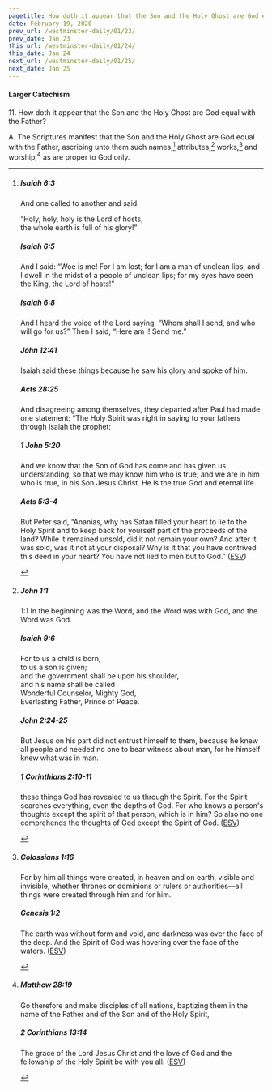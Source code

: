 ```yaml
---
pagetitle: How doth it appear that the Son and the Holy Ghost are God equal with the Father?
date: February 19, 2020
prev_url: /westminster-daily/01/23/
prev_date: Jan 23
this_url: /westminster-daily/01/24/
this_date: Jan 24
next_url: /westminster-daily/01/25/
next_date: Jan 25
---
```


#### Larger Catechism

11\. How doth it appear that the Son and the Holy Ghost are God equal with the Father?

A. The Scriptures manifest that the Son and the Holy Ghost are God equal with the Father, ascribing unto them such names,[^fnref:wlc1] attributes,[^fnref:wlc2] works,[^fnref:wlc3] and worship,[^fnref:wlc4] as are proper to God only.


[^fnref:wlc1]: <div class="esv"><h5>Isaiah 6:3</h5> <div class="esv-text"><p id="p23006003.01-1">And one called to another and said:</p> <div class="block-indent"> <p class="line-group" id="p23006003.08-1">&#8220;Holy, holy, holy is the <span class="small-caps">Lord</span> of hosts;<br /> the whole earth is full of his glory!&#8221;</p> </div> </div><h5>Isaiah 6:5</h5> <div class="esv-text"><p id="p23006005.01-2">And I said: &#8220;Woe is me! For I am lost; for I am a man of unclean lips, and I dwell in the midst of a people of unclean lips; for my eyes have seen the King, the <span class="small-caps">Lord</span> of hosts!&#8221;</p> </div><h5>Isaiah 6:8</h5> <div class="esv-text"> <p id="p23006008.06-3">And I heard the voice of the Lord saying, &#8220;Whom shall I send, and who will go for us?&#8221; Then I said, &#8220;Here am I! Send me.&#8221;</p> </div><h5>John 12:41</h5> <div class="esv-text"><p class="same-paragraph" id="p43012041.01-4">Isaiah said these things because he saw his glory and spoke of him.</p> </div><h5>Acts 28:25</h5> <div class="esv-text"><p id="p44028025.01-5">And disagreeing among themselves, they departed after Paul had made one statement: &#8220;The Holy Spirit was right in saying to your fathers through Isaiah the prophet:</p> </div><h5>1 John 5:20</h5> <div class="esv-text"><p id="p62005020.01-6">And we know that the Son of God has come and has given us understanding, so that we may know him who is true; and we are in him who is true, in his Son Jesus Christ. He is the true God and eternal life.</p> </div><h5>Acts 5:3-4</h5> <div class="esv-text"><p id="p44005003.01-7">But Peter said, &#8220;Ananias, why has Satan filled your heart to lie to the Holy Spirit and to keep back for yourself part of the proceeds of the land? While it remained unsold, did it not remain your own? And after it was sold, was it not at your disposal? Why is it that you have contrived this deed in your heart? You have not lied to men but to God.&#8221;  (<a href="http://www.esv.org" class="copyright">ESV</a>)</p> </div> </div>

[^fnref:wlc2]: <div class="esv"><h5>John 1:1</h5> <div class="esv-text"> <p class="chapter-first" id="p43001001.05-1"><span class="chapter-num" id="v43001001-1">1:1&nbsp;</span>In the beginning was the Word, and the Word was with God, and the Word was God.</p> </div><h5>Isaiah 9:6</h5> <div class="esv-text"><div class="block-indent"> <p class="line-group" id="p23009006.01-2">For to us a child is born,<br /> <span class="indent"></span>to us a son is given;<br /> and the government shall be upon his shoulder,<br /> <span class="indent"></span>and his name shall be called<br /> Wonderful Counselor, Mighty God,<br /> <span class="indent"></span>Everlasting Father, Prince of Peace.</p> </div> </div><h5>John 2:24-25</h5> <div class="esv-text"><p id="p43002024.01-3">But Jesus on his part did not entrust himself to them, because he knew all people and needed no one to bear witness about man, for he himself knew what was in man.</p> </div><h5>1 Corinthians 2:10-11</h5> <div class="esv-text"><p class="same-paragraph" id="p46002010.01-4">these things God has revealed to us through the Spirit. For the Spirit searches everything, even the depths of God. For who knows a person's thoughts except the spirit of that person, which is in him? So also no one comprehends the thoughts of God except the Spirit of God.  (<a href="http://www.esv.org" class="copyright">ESV</a>)</p> </div> </div>

[^fnref:wlc3]: <div class="esv"><h5>Colossians 1:16</h5> <div class="esv-text"><p id="p51001016.01-1">For by him all things were created, in heaven and on earth, visible and invisible, whether thrones or dominions or rulers or authorities&#8212;all things were created through him and for him.</p> </div><h5>Genesis 1:2</h5> <div class="esv-text"><p id="p01001002.01-2">The earth was without form and void, and darkness was over the face of the deep. And the Spirit of God was hovering over the face of the waters.  (<a href="http://www.esv.org" class="copyright">ESV</a>)</p> </div> </div>

[^fnref:wlc4]: <div class="esv"><h5>Matthew 28:19</h5> <div class="esv-text"><p id="p40028019.01-1"><span class="woc">Go therefore and make disciples of all nations, baptizing them in the name of the Father and of the Son and of the Holy Spirit,</span></p> </div><h5>2 Corinthians 13:14</h5> <div class="esv-text"><p id="p47013014.01-2">The grace of the Lord Jesus Christ and the love of God and the fellowship of the Holy Spirit be with you all.  (<a href="http://www.esv.org" class="copyright">ESV</a>)</p> </div> </div>

